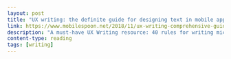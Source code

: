 ```yaml
---
layout: post
title: "UX writing: the definite guide for designing text in mobile apps"
link: https://www.mobilespoon.net/2018/11/ux-writing-comprehensive-guide-for.html?m=1
description: "A must-have UX Writing resource: 40 rules for writing microcopy that looks stunning, from a UI design standpoint."
content-type: reading
tags: [writing]
---
```

